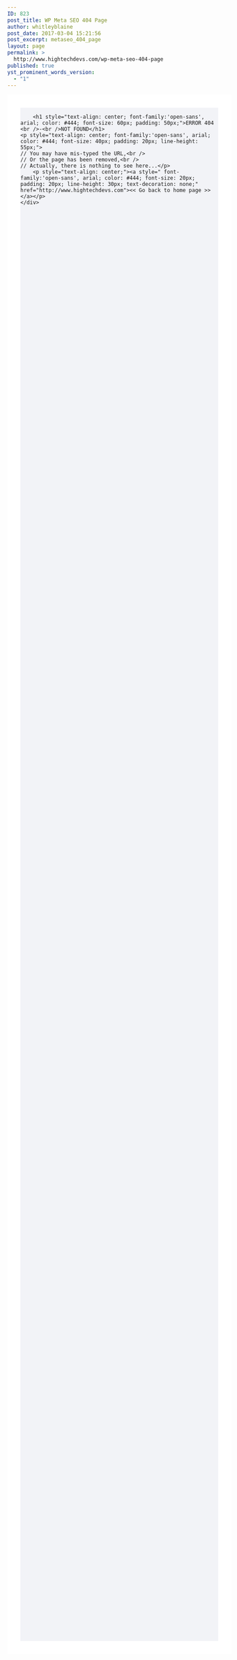 ```yaml
---
ID: 823
post_title: WP Meta SEO 404 Page
author: whitleyblaine
post_date: 2017-03-04 15:21:56
post_excerpt: metaseo_404_page
layout: page
permalink: >
  http://www.hightechdevs.com/wp-meta-seo-404-page
published: true
yst_prominent_words_version:
  - "1"
---
```

<div class="wall" style="background-color: #F2F3F7; border: 30px solid #fff; width: 90%; height: 90%; margin: 0 auto;">

        <h1 style="text-align: center; font-family:'open-sans', arial; color: #444; font-size: 60px; padding: 50px;">ERROR 404 <br />-<br />NOT FOUND</h1>
    <p style="text-align: center; font-family:'open-sans', arial; color: #444; font-size: 40px; padding: 20px; line-height: 55px;">
    // You may have mis-typed the URL,<br />
    // Or the page has been removed,<br />
    // Actually, there is nothing to see here...</p>
        <p style="text-align: center;"><a style=" font-family:'open-sans', arial; color: #444; font-size: 20px; padding: 20px; line-height: 30px; text-decoration: none;" href="http://www.hightechdevs.com"><< Go back to home page >></a></p>
    </div>